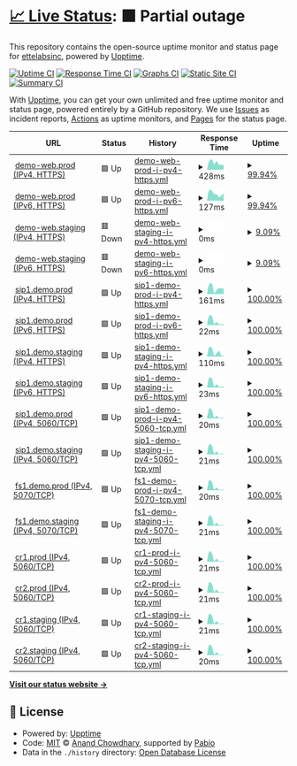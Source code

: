# [📈 Live Status](https://ettelabsinc.github.io/ette-uptimejs): <!--live status--> **🟧 Partial outage**

This repository contains the open-source uptime monitor and status page for [ettelabsinc](https://ettelabsinc.github.io/ette-uptimejs), powered by [Upptime](https://github.com/upptime/upptime).

[![Uptime CI](https://github.com/ettelabsinc/ette-uptimejs/workflows/Uptime%20CI/badge.svg)](https://github.com/ettelabsinc/ette-uptimejs/actions?query=workflow%3A%22Uptime+CI%22)
[![Response Time CI](https://github.com/ettelabsinc/ette-uptimejs/workflows/Response%20Time%20CI/badge.svg)](https://github.com/ettelabsinc/ette-uptimejs/actions?query=workflow%3A%22Response+Time+CI%22)
[![Graphs CI](https://github.com/ettelabsinc/ette-uptimejs/workflows/Graphs%20CI/badge.svg)](https://github.com/ettelabsinc/ette-uptimejs/actions?query=workflow%3A%22Graphs+CI%22)
[![Static Site CI](https://github.com/ettelabsinc/ette-uptimejs/workflows/Static%20Site%20CI/badge.svg)](https://github.com/ettelabsinc/ette-uptimejs/actions?query=workflow%3A%22Static+Site+CI%22)
[![Summary CI](https://github.com/ettelabsinc/ette-uptimejs/workflows/Summary%20CI/badge.svg)](https://github.com/ettelabsinc/ette-uptimejs/actions?query=workflow%3A%22Summary+CI%22)

With [Upptime](https://upptime.js.org), you can get your own unlimited and free uptime monitor and status page, powered entirely by a GitHub repository. We use [Issues](https://github.com/ettelabsinc/ette-uptimejs/issues) as incident reports, [Actions](https://github.com/ettelabsinc/ette-uptimejs/actions) as uptime monitors, and [Pages](https://ettelabsinc.github.io/ette-uptimejs) for the status page.

<!--start: status pages-->
<!-- This summary is generated by Upptime (https://github.com/upptime/upptime) -->
<!-- Do not edit this manually, your changes will be overwritten -->
<!-- prettier-ignore -->
| URL | Status | History | Response Time | Uptime |
| --- | ------ | ------- | ------------- | ------ |
| <img alt="" src="https://icons.duckduckgo.com/ip3/demo-web.prod.dashphone.app.ico" height="13"> [demo-web.prod (IPv4, HTTPS)](https://demo-web.prod.dashphone.app) | 🟩 Up | [demo-web-prod-i-pv4-https.yml](https://github.com/ettelabsinc/ette-uptimejs/commits/HEAD/history/demo-web-prod-i-pv4-https.yml) | <details><summary><img alt="Response time graph" src="./graphs/demo-web-prod-i-pv4-https/response-time-week.png" height="20"> 428ms</summary><br><a href="https://ettelabsinc.github.io/ette-uptimejs/history/demo-web-prod-i-pv4-https"><img alt="Response time 474" src="https://img.shields.io/endpoint?url=https%3A%2F%2Fraw.githubusercontent.com%2Fettelabsinc%2Fette-uptimejs%2FHEAD%2Fapi%2Fdemo-web-prod-i-pv4-https%2Fresponse-time.json"></a><br><a href="https://ettelabsinc.github.io/ette-uptimejs/history/demo-web-prod-i-pv4-https"><img alt="24-hour response time 397" src="https://img.shields.io/endpoint?url=https%3A%2F%2Fraw.githubusercontent.com%2Fettelabsinc%2Fette-uptimejs%2FHEAD%2Fapi%2Fdemo-web-prod-i-pv4-https%2Fresponse-time-day.json"></a><br><a href="https://ettelabsinc.github.io/ette-uptimejs/history/demo-web-prod-i-pv4-https"><img alt="7-day response time 428" src="https://img.shields.io/endpoint?url=https%3A%2F%2Fraw.githubusercontent.com%2Fettelabsinc%2Fette-uptimejs%2FHEAD%2Fapi%2Fdemo-web-prod-i-pv4-https%2Fresponse-time-week.json"></a><br><a href="https://ettelabsinc.github.io/ette-uptimejs/history/demo-web-prod-i-pv4-https"><img alt="30-day response time 469" src="https://img.shields.io/endpoint?url=https%3A%2F%2Fraw.githubusercontent.com%2Fettelabsinc%2Fette-uptimejs%2FHEAD%2Fapi%2Fdemo-web-prod-i-pv4-https%2Fresponse-time-month.json"></a><br><a href="https://ettelabsinc.github.io/ette-uptimejs/history/demo-web-prod-i-pv4-https"><img alt="1-year response time 474" src="https://img.shields.io/endpoint?url=https%3A%2F%2Fraw.githubusercontent.com%2Fettelabsinc%2Fette-uptimejs%2FHEAD%2Fapi%2Fdemo-web-prod-i-pv4-https%2Fresponse-time-year.json"></a></details> | <details><summary><a href="https://ettelabsinc.github.io/ette-uptimejs/history/demo-web-prod-i-pv4-https">99.94%</a></summary><a href="https://ettelabsinc.github.io/ette-uptimejs/history/demo-web-prod-i-pv4-https"><img alt="All-time uptime 99.95%" src="https://img.shields.io/endpoint?url=https%3A%2F%2Fraw.githubusercontent.com%2Fettelabsinc%2Fette-uptimejs%2FHEAD%2Fapi%2Fdemo-web-prod-i-pv4-https%2Fuptime.json"></a><br><a href="https://ettelabsinc.github.io/ette-uptimejs/history/demo-web-prod-i-pv4-https"><img alt="24-hour uptime 99.56%" src="https://img.shields.io/endpoint?url=https%3A%2F%2Fraw.githubusercontent.com%2Fettelabsinc%2Fette-uptimejs%2FHEAD%2Fapi%2Fdemo-web-prod-i-pv4-https%2Fuptime-day.json"></a><br><a href="https://ettelabsinc.github.io/ette-uptimejs/history/demo-web-prod-i-pv4-https"><img alt="7-day uptime 99.94%" src="https://img.shields.io/endpoint?url=https%3A%2F%2Fraw.githubusercontent.com%2Fettelabsinc%2Fette-uptimejs%2FHEAD%2Fapi%2Fdemo-web-prod-i-pv4-https%2Fuptime-week.json"></a><br><a href="https://ettelabsinc.github.io/ette-uptimejs/history/demo-web-prod-i-pv4-https"><img alt="30-day uptime 99.95%" src="https://img.shields.io/endpoint?url=https%3A%2F%2Fraw.githubusercontent.com%2Fettelabsinc%2Fette-uptimejs%2FHEAD%2Fapi%2Fdemo-web-prod-i-pv4-https%2Fuptime-month.json"></a><br><a href="https://ettelabsinc.github.io/ette-uptimejs/history/demo-web-prod-i-pv4-https"><img alt="1-year uptime 99.95%" src="https://img.shields.io/endpoint?url=https%3A%2F%2Fraw.githubusercontent.com%2Fettelabsinc%2Fette-uptimejs%2FHEAD%2Fapi%2Fdemo-web-prod-i-pv4-https%2Fuptime-year.json"></a></details>
| <img alt="" src="https://icons.duckduckgo.com/ip3/demo-web.prod.dashphone.app.ico" height="13"> [demo-web.prod (IPv6, HTTPS)](https://demo-web.prod.dashphone.app) | 🟩 Up | [demo-web-prod-i-pv6-https.yml](https://github.com/ettelabsinc/ette-uptimejs/commits/HEAD/history/demo-web-prod-i-pv6-https.yml) | <details><summary><img alt="Response time graph" src="./graphs/demo-web-prod-i-pv6-https/response-time-week.png" height="20"> 127ms</summary><br><a href="https://ettelabsinc.github.io/ette-uptimejs/history/demo-web-prod-i-pv6-https"><img alt="Response time 158" src="https://img.shields.io/endpoint?url=https%3A%2F%2Fraw.githubusercontent.com%2Fettelabsinc%2Fette-uptimejs%2FHEAD%2Fapi%2Fdemo-web-prod-i-pv6-https%2Fresponse-time.json"></a><br><a href="https://ettelabsinc.github.io/ette-uptimejs/history/demo-web-prod-i-pv6-https"><img alt="24-hour response time 130" src="https://img.shields.io/endpoint?url=https%3A%2F%2Fraw.githubusercontent.com%2Fettelabsinc%2Fette-uptimejs%2FHEAD%2Fapi%2Fdemo-web-prod-i-pv6-https%2Fresponse-time-day.json"></a><br><a href="https://ettelabsinc.github.io/ette-uptimejs/history/demo-web-prod-i-pv6-https"><img alt="7-day response time 127" src="https://img.shields.io/endpoint?url=https%3A%2F%2Fraw.githubusercontent.com%2Fettelabsinc%2Fette-uptimejs%2FHEAD%2Fapi%2Fdemo-web-prod-i-pv6-https%2Fresponse-time-week.json"></a><br><a href="https://ettelabsinc.github.io/ette-uptimejs/history/demo-web-prod-i-pv6-https"><img alt="30-day response time 159" src="https://img.shields.io/endpoint?url=https%3A%2F%2Fraw.githubusercontent.com%2Fettelabsinc%2Fette-uptimejs%2FHEAD%2Fapi%2Fdemo-web-prod-i-pv6-https%2Fresponse-time-month.json"></a><br><a href="https://ettelabsinc.github.io/ette-uptimejs/history/demo-web-prod-i-pv6-https"><img alt="1-year response time 158" src="https://img.shields.io/endpoint?url=https%3A%2F%2Fraw.githubusercontent.com%2Fettelabsinc%2Fette-uptimejs%2FHEAD%2Fapi%2Fdemo-web-prod-i-pv6-https%2Fresponse-time-year.json"></a></details> | <details><summary><a href="https://ettelabsinc.github.io/ette-uptimejs/history/demo-web-prod-i-pv6-https">99.94%</a></summary><a href="https://ettelabsinc.github.io/ette-uptimejs/history/demo-web-prod-i-pv6-https"><img alt="All-time uptime 99.95%" src="https://img.shields.io/endpoint?url=https%3A%2F%2Fraw.githubusercontent.com%2Fettelabsinc%2Fette-uptimejs%2FHEAD%2Fapi%2Fdemo-web-prod-i-pv6-https%2Fuptime.json"></a><br><a href="https://ettelabsinc.github.io/ette-uptimejs/history/demo-web-prod-i-pv6-https"><img alt="24-hour uptime 99.56%" src="https://img.shields.io/endpoint?url=https%3A%2F%2Fraw.githubusercontent.com%2Fettelabsinc%2Fette-uptimejs%2FHEAD%2Fapi%2Fdemo-web-prod-i-pv6-https%2Fuptime-day.json"></a><br><a href="https://ettelabsinc.github.io/ette-uptimejs/history/demo-web-prod-i-pv6-https"><img alt="7-day uptime 99.94%" src="https://img.shields.io/endpoint?url=https%3A%2F%2Fraw.githubusercontent.com%2Fettelabsinc%2Fette-uptimejs%2FHEAD%2Fapi%2Fdemo-web-prod-i-pv6-https%2Fuptime-week.json"></a><br><a href="https://ettelabsinc.github.io/ette-uptimejs/history/demo-web-prod-i-pv6-https"><img alt="30-day uptime 99.95%" src="https://img.shields.io/endpoint?url=https%3A%2F%2Fraw.githubusercontent.com%2Fettelabsinc%2Fette-uptimejs%2FHEAD%2Fapi%2Fdemo-web-prod-i-pv6-https%2Fuptime-month.json"></a><br><a href="https://ettelabsinc.github.io/ette-uptimejs/history/demo-web-prod-i-pv6-https"><img alt="1-year uptime 99.95%" src="https://img.shields.io/endpoint?url=https%3A%2F%2Fraw.githubusercontent.com%2Fettelabsinc%2Fette-uptimejs%2FHEAD%2Fapi%2Fdemo-web-prod-i-pv6-https%2Fuptime-year.json"></a></details>
| <img alt="" src="https://icons.duckduckgo.com/ip3/demo-web.staging.dashphone.app.ico" height="13"> [demo-web.staging (IPv4, HTTPS)](https://demo-web.staging.dashphone.app) | 🟥 Down | [demo-web-staging-i-pv4-https.yml](https://github.com/ettelabsinc/ette-uptimejs/commits/HEAD/history/demo-web-staging-i-pv4-https.yml) | <details><summary><img alt="Response time graph" src="./graphs/demo-web-staging-i-pv4-https/response-time-week.png" height="20"> 0ms</summary><br><a href="https://ettelabsinc.github.io/ette-uptimejs/history/demo-web-staging-i-pv4-https"><img alt="Response time 580" src="https://img.shields.io/endpoint?url=https%3A%2F%2Fraw.githubusercontent.com%2Fettelabsinc%2Fette-uptimejs%2FHEAD%2Fapi%2Fdemo-web-staging-i-pv4-https%2Fresponse-time.json"></a><br><a href="https://ettelabsinc.github.io/ette-uptimejs/history/demo-web-staging-i-pv4-https"><img alt="24-hour response time 0" src="https://img.shields.io/endpoint?url=https%3A%2F%2Fraw.githubusercontent.com%2Fettelabsinc%2Fette-uptimejs%2FHEAD%2Fapi%2Fdemo-web-staging-i-pv4-https%2Fresponse-time-day.json"></a><br><a href="https://ettelabsinc.github.io/ette-uptimejs/history/demo-web-staging-i-pv4-https"><img alt="7-day response time 0" src="https://img.shields.io/endpoint?url=https%3A%2F%2Fraw.githubusercontent.com%2Fettelabsinc%2Fette-uptimejs%2FHEAD%2Fapi%2Fdemo-web-staging-i-pv4-https%2Fresponse-time-week.json"></a><br><a href="https://ettelabsinc.github.io/ette-uptimejs/history/demo-web-staging-i-pv4-https"><img alt="30-day response time 598" src="https://img.shields.io/endpoint?url=https%3A%2F%2Fraw.githubusercontent.com%2Fettelabsinc%2Fette-uptimejs%2FHEAD%2Fapi%2Fdemo-web-staging-i-pv4-https%2Fresponse-time-month.json"></a><br><a href="https://ettelabsinc.github.io/ette-uptimejs/history/demo-web-staging-i-pv4-https"><img alt="1-year response time 580" src="https://img.shields.io/endpoint?url=https%3A%2F%2Fraw.githubusercontent.com%2Fettelabsinc%2Fette-uptimejs%2FHEAD%2Fapi%2Fdemo-web-staging-i-pv4-https%2Fresponse-time-year.json"></a></details> | <details><summary><a href="https://ettelabsinc.github.io/ette-uptimejs/history/demo-web-staging-i-pv4-https">9.09%</a></summary><a href="https://ettelabsinc.github.io/ette-uptimejs/history/demo-web-staging-i-pv4-https"><img alt="All-time uptime 83.07%" src="https://img.shields.io/endpoint?url=https%3A%2F%2Fraw.githubusercontent.com%2Fettelabsinc%2Fette-uptimejs%2FHEAD%2Fapi%2Fdemo-web-staging-i-pv4-https%2Fuptime.json"></a><br><a href="https://ettelabsinc.github.io/ette-uptimejs/history/demo-web-staging-i-pv4-https"><img alt="24-hour uptime 0.00%" src="https://img.shields.io/endpoint?url=https%3A%2F%2Fraw.githubusercontent.com%2Fettelabsinc%2Fette-uptimejs%2FHEAD%2Fapi%2Fdemo-web-staging-i-pv4-https%2Fuptime-day.json"></a><br><a href="https://ettelabsinc.github.io/ette-uptimejs/history/demo-web-staging-i-pv4-https"><img alt="7-day uptime 9.09%" src="https://img.shields.io/endpoint?url=https%3A%2F%2Fraw.githubusercontent.com%2Fettelabsinc%2Fette-uptimejs%2FHEAD%2Fapi%2Fdemo-web-staging-i-pv4-https%2Fuptime-week.json"></a><br><a href="https://ettelabsinc.github.io/ette-uptimejs/history/demo-web-staging-i-pv4-https"><img alt="30-day uptime 78.72%" src="https://img.shields.io/endpoint?url=https%3A%2F%2Fraw.githubusercontent.com%2Fettelabsinc%2Fette-uptimejs%2FHEAD%2Fapi%2Fdemo-web-staging-i-pv4-https%2Fuptime-month.json"></a><br><a href="https://ettelabsinc.github.io/ette-uptimejs/history/demo-web-staging-i-pv4-https"><img alt="1-year uptime 83.07%" src="https://img.shields.io/endpoint?url=https%3A%2F%2Fraw.githubusercontent.com%2Fettelabsinc%2Fette-uptimejs%2FHEAD%2Fapi%2Fdemo-web-staging-i-pv4-https%2Fuptime-year.json"></a></details>
| <img alt="" src="https://icons.duckduckgo.com/ip3/demo-web.staging.dashphone.app.ico" height="13"> [demo-web.staging (IPv6, HTTPS)](https://demo-web.staging.dashphone.app) | 🟥 Down | [demo-web-staging-i-pv6-https.yml](https://github.com/ettelabsinc/ette-uptimejs/commits/HEAD/history/demo-web-staging-i-pv6-https.yml) | <details><summary><img alt="Response time graph" src="./graphs/demo-web-staging-i-pv6-https/response-time-week.png" height="20"> 0ms</summary><br><a href="https://ettelabsinc.github.io/ette-uptimejs/history/demo-web-staging-i-pv6-https"><img alt="Response time 162" src="https://img.shields.io/endpoint?url=https%3A%2F%2Fraw.githubusercontent.com%2Fettelabsinc%2Fette-uptimejs%2FHEAD%2Fapi%2Fdemo-web-staging-i-pv6-https%2Fresponse-time.json"></a><br><a href="https://ettelabsinc.github.io/ette-uptimejs/history/demo-web-staging-i-pv6-https"><img alt="24-hour response time 0" src="https://img.shields.io/endpoint?url=https%3A%2F%2Fraw.githubusercontent.com%2Fettelabsinc%2Fette-uptimejs%2FHEAD%2Fapi%2Fdemo-web-staging-i-pv6-https%2Fresponse-time-day.json"></a><br><a href="https://ettelabsinc.github.io/ette-uptimejs/history/demo-web-staging-i-pv6-https"><img alt="7-day response time 0" src="https://img.shields.io/endpoint?url=https%3A%2F%2Fraw.githubusercontent.com%2Fettelabsinc%2Fette-uptimejs%2FHEAD%2Fapi%2Fdemo-web-staging-i-pv6-https%2Fresponse-time-week.json"></a><br><a href="https://ettelabsinc.github.io/ette-uptimejs/history/demo-web-staging-i-pv6-https"><img alt="30-day response time 164" src="https://img.shields.io/endpoint?url=https%3A%2F%2Fraw.githubusercontent.com%2Fettelabsinc%2Fette-uptimejs%2FHEAD%2Fapi%2Fdemo-web-staging-i-pv6-https%2Fresponse-time-month.json"></a><br><a href="https://ettelabsinc.github.io/ette-uptimejs/history/demo-web-staging-i-pv6-https"><img alt="1-year response time 162" src="https://img.shields.io/endpoint?url=https%3A%2F%2Fraw.githubusercontent.com%2Fettelabsinc%2Fette-uptimejs%2FHEAD%2Fapi%2Fdemo-web-staging-i-pv6-https%2Fresponse-time-year.json"></a></details> | <details><summary><a href="https://ettelabsinc.github.io/ette-uptimejs/history/demo-web-staging-i-pv6-https">9.09%</a></summary><a href="https://ettelabsinc.github.io/ette-uptimejs/history/demo-web-staging-i-pv6-https"><img alt="All-time uptime 83.07%" src="https://img.shields.io/endpoint?url=https%3A%2F%2Fraw.githubusercontent.com%2Fettelabsinc%2Fette-uptimejs%2FHEAD%2Fapi%2Fdemo-web-staging-i-pv6-https%2Fuptime.json"></a><br><a href="https://ettelabsinc.github.io/ette-uptimejs/history/demo-web-staging-i-pv6-https"><img alt="24-hour uptime 0.00%" src="https://img.shields.io/endpoint?url=https%3A%2F%2Fraw.githubusercontent.com%2Fettelabsinc%2Fette-uptimejs%2FHEAD%2Fapi%2Fdemo-web-staging-i-pv6-https%2Fuptime-day.json"></a><br><a href="https://ettelabsinc.github.io/ette-uptimejs/history/demo-web-staging-i-pv6-https"><img alt="7-day uptime 9.09%" src="https://img.shields.io/endpoint?url=https%3A%2F%2Fraw.githubusercontent.com%2Fettelabsinc%2Fette-uptimejs%2FHEAD%2Fapi%2Fdemo-web-staging-i-pv6-https%2Fuptime-week.json"></a><br><a href="https://ettelabsinc.github.io/ette-uptimejs/history/demo-web-staging-i-pv6-https"><img alt="30-day uptime 78.72%" src="https://img.shields.io/endpoint?url=https%3A%2F%2Fraw.githubusercontent.com%2Fettelabsinc%2Fette-uptimejs%2FHEAD%2Fapi%2Fdemo-web-staging-i-pv6-https%2Fuptime-month.json"></a><br><a href="https://ettelabsinc.github.io/ette-uptimejs/history/demo-web-staging-i-pv6-https"><img alt="1-year uptime 83.07%" src="https://img.shields.io/endpoint?url=https%3A%2F%2Fraw.githubusercontent.com%2Fettelabsinc%2Fette-uptimejs%2FHEAD%2Fapi%2Fdemo-web-staging-i-pv6-https%2Fuptime-year.json"></a></details>
| <img alt="" src="https://icons.duckduckgo.com/ip3/sip1.demo.prod.dashphone.app.ico" height="13"> [sip1.demo.prod (IPv4, HTTPS)](https://sip1.demo.prod.dashphone.app/metrics) | 🟩 Up | [sip1-demo-prod-i-pv4-https.yml](https://github.com/ettelabsinc/ette-uptimejs/commits/HEAD/history/sip1-demo-prod-i-pv4-https.yml) | <details><summary><img alt="Response time graph" src="./graphs/sip1-demo-prod-i-pv4-https/response-time-week.png" height="20"> 161ms</summary><br><a href="https://ettelabsinc.github.io/ette-uptimejs/history/sip1-demo-prod-i-pv4-https"><img alt="Response time 372" src="https://img.shields.io/endpoint?url=https%3A%2F%2Fraw.githubusercontent.com%2Fettelabsinc%2Fette-uptimejs%2FHEAD%2Fapi%2Fsip1-demo-prod-i-pv4-https%2Fresponse-time.json"></a><br><a href="https://ettelabsinc.github.io/ette-uptimejs/history/sip1-demo-prod-i-pv4-https"><img alt="24-hour response time 152" src="https://img.shields.io/endpoint?url=https%3A%2F%2Fraw.githubusercontent.com%2Fettelabsinc%2Fette-uptimejs%2FHEAD%2Fapi%2Fsip1-demo-prod-i-pv4-https%2Fresponse-time-day.json"></a><br><a href="https://ettelabsinc.github.io/ette-uptimejs/history/sip1-demo-prod-i-pv4-https"><img alt="7-day response time 161" src="https://img.shields.io/endpoint?url=https%3A%2F%2Fraw.githubusercontent.com%2Fettelabsinc%2Fette-uptimejs%2FHEAD%2Fapi%2Fsip1-demo-prod-i-pv4-https%2Fresponse-time-week.json"></a><br><a href="https://ettelabsinc.github.io/ette-uptimejs/history/sip1-demo-prod-i-pv4-https"><img alt="30-day response time 252" src="https://img.shields.io/endpoint?url=https%3A%2F%2Fraw.githubusercontent.com%2Fettelabsinc%2Fette-uptimejs%2FHEAD%2Fapi%2Fsip1-demo-prod-i-pv4-https%2Fresponse-time-month.json"></a><br><a href="https://ettelabsinc.github.io/ette-uptimejs/history/sip1-demo-prod-i-pv4-https"><img alt="1-year response time 372" src="https://img.shields.io/endpoint?url=https%3A%2F%2Fraw.githubusercontent.com%2Fettelabsinc%2Fette-uptimejs%2FHEAD%2Fapi%2Fsip1-demo-prod-i-pv4-https%2Fresponse-time-year.json"></a></details> | <details><summary><a href="https://ettelabsinc.github.io/ette-uptimejs/history/sip1-demo-prod-i-pv4-https">100.00%</a></summary><a href="https://ettelabsinc.github.io/ette-uptimejs/history/sip1-demo-prod-i-pv4-https"><img alt="All-time uptime 97.00%" src="https://img.shields.io/endpoint?url=https%3A%2F%2Fraw.githubusercontent.com%2Fettelabsinc%2Fette-uptimejs%2FHEAD%2Fapi%2Fsip1-demo-prod-i-pv4-https%2Fuptime.json"></a><br><a href="https://ettelabsinc.github.io/ette-uptimejs/history/sip1-demo-prod-i-pv4-https"><img alt="24-hour uptime 100.00%" src="https://img.shields.io/endpoint?url=https%3A%2F%2Fraw.githubusercontent.com%2Fettelabsinc%2Fette-uptimejs%2FHEAD%2Fapi%2Fsip1-demo-prod-i-pv4-https%2Fuptime-day.json"></a><br><a href="https://ettelabsinc.github.io/ette-uptimejs/history/sip1-demo-prod-i-pv4-https"><img alt="7-day uptime 100.00%" src="https://img.shields.io/endpoint?url=https%3A%2F%2Fraw.githubusercontent.com%2Fettelabsinc%2Fette-uptimejs%2FHEAD%2Fapi%2Fsip1-demo-prod-i-pv4-https%2Fuptime-week.json"></a><br><a href="https://ettelabsinc.github.io/ette-uptimejs/history/sip1-demo-prod-i-pv4-https"><img alt="30-day uptime 99.95%" src="https://img.shields.io/endpoint?url=https%3A%2F%2Fraw.githubusercontent.com%2Fettelabsinc%2Fette-uptimejs%2FHEAD%2Fapi%2Fsip1-demo-prod-i-pv4-https%2Fuptime-month.json"></a><br><a href="https://ettelabsinc.github.io/ette-uptimejs/history/sip1-demo-prod-i-pv4-https"><img alt="1-year uptime 97.00%" src="https://img.shields.io/endpoint?url=https%3A%2F%2Fraw.githubusercontent.com%2Fettelabsinc%2Fette-uptimejs%2FHEAD%2Fapi%2Fsip1-demo-prod-i-pv4-https%2Fuptime-year.json"></a></details>
| <img alt="" src="https://icons.duckduckgo.com/ip3/sip1.demo.prod.dashphone.app.ico" height="13"> [sip1.demo.prod (IPv6, HTTPS)](https://sip1.demo.prod.dashphone.app/metrics) | 🟩 Up | [sip1-demo-prod-i-pv6-https.yml](https://github.com/ettelabsinc/ette-uptimejs/commits/HEAD/history/sip1-demo-prod-i-pv6-https.yml) | <details><summary><img alt="Response time graph" src="./graphs/sip1-demo-prod-i-pv6-https/response-time-week.png" height="20"> 22ms</summary><br><a href="https://ettelabsinc.github.io/ette-uptimejs/history/sip1-demo-prod-i-pv6-https"><img alt="Response time 109" src="https://img.shields.io/endpoint?url=https%3A%2F%2Fraw.githubusercontent.com%2Fettelabsinc%2Fette-uptimejs%2FHEAD%2Fapi%2Fsip1-demo-prod-i-pv6-https%2Fresponse-time.json"></a><br><a href="https://ettelabsinc.github.io/ette-uptimejs/history/sip1-demo-prod-i-pv6-https"><img alt="24-hour response time 5" src="https://img.shields.io/endpoint?url=https%3A%2F%2Fraw.githubusercontent.com%2Fettelabsinc%2Fette-uptimejs%2FHEAD%2Fapi%2Fsip1-demo-prod-i-pv6-https%2Fresponse-time-day.json"></a><br><a href="https://ettelabsinc.github.io/ette-uptimejs/history/sip1-demo-prod-i-pv6-https"><img alt="7-day response time 22" src="https://img.shields.io/endpoint?url=https%3A%2F%2Fraw.githubusercontent.com%2Fettelabsinc%2Fette-uptimejs%2FHEAD%2Fapi%2Fsip1-demo-prod-i-pv6-https%2Fresponse-time-week.json"></a><br><a href="https://ettelabsinc.github.io/ette-uptimejs/history/sip1-demo-prod-i-pv6-https"><img alt="30-day response time 41" src="https://img.shields.io/endpoint?url=https%3A%2F%2Fraw.githubusercontent.com%2Fettelabsinc%2Fette-uptimejs%2FHEAD%2Fapi%2Fsip1-demo-prod-i-pv6-https%2Fresponse-time-month.json"></a><br><a href="https://ettelabsinc.github.io/ette-uptimejs/history/sip1-demo-prod-i-pv6-https"><img alt="1-year response time 109" src="https://img.shields.io/endpoint?url=https%3A%2F%2Fraw.githubusercontent.com%2Fettelabsinc%2Fette-uptimejs%2FHEAD%2Fapi%2Fsip1-demo-prod-i-pv6-https%2Fresponse-time-year.json"></a></details> | <details><summary><a href="https://ettelabsinc.github.io/ette-uptimejs/history/sip1-demo-prod-i-pv6-https">100.00%</a></summary><a href="https://ettelabsinc.github.io/ette-uptimejs/history/sip1-demo-prod-i-pv6-https"><img alt="All-time uptime 97.00%" src="https://img.shields.io/endpoint?url=https%3A%2F%2Fraw.githubusercontent.com%2Fettelabsinc%2Fette-uptimejs%2FHEAD%2Fapi%2Fsip1-demo-prod-i-pv6-https%2Fuptime.json"></a><br><a href="https://ettelabsinc.github.io/ette-uptimejs/history/sip1-demo-prod-i-pv6-https"><img alt="24-hour uptime 100.00%" src="https://img.shields.io/endpoint?url=https%3A%2F%2Fraw.githubusercontent.com%2Fettelabsinc%2Fette-uptimejs%2FHEAD%2Fapi%2Fsip1-demo-prod-i-pv6-https%2Fuptime-day.json"></a><br><a href="https://ettelabsinc.github.io/ette-uptimejs/history/sip1-demo-prod-i-pv6-https"><img alt="7-day uptime 100.00%" src="https://img.shields.io/endpoint?url=https%3A%2F%2Fraw.githubusercontent.com%2Fettelabsinc%2Fette-uptimejs%2FHEAD%2Fapi%2Fsip1-demo-prod-i-pv6-https%2Fuptime-week.json"></a><br><a href="https://ettelabsinc.github.io/ette-uptimejs/history/sip1-demo-prod-i-pv6-https"><img alt="30-day uptime 99.95%" src="https://img.shields.io/endpoint?url=https%3A%2F%2Fraw.githubusercontent.com%2Fettelabsinc%2Fette-uptimejs%2FHEAD%2Fapi%2Fsip1-demo-prod-i-pv6-https%2Fuptime-month.json"></a><br><a href="https://ettelabsinc.github.io/ette-uptimejs/history/sip1-demo-prod-i-pv6-https"><img alt="1-year uptime 97.00%" src="https://img.shields.io/endpoint?url=https%3A%2F%2Fraw.githubusercontent.com%2Fettelabsinc%2Fette-uptimejs%2FHEAD%2Fapi%2Fsip1-demo-prod-i-pv6-https%2Fuptime-year.json"></a></details>
| <img alt="" src="https://icons.duckduckgo.com/ip3/sip1.demo.staging.dashphone.app.ico" height="13"> [sip1.demo.staging (IPv4, HTTPS)](https://sip1.demo.staging.dashphone.app/metrics) | 🟩 Up | [sip1-demo-staging-i-pv4-https.yml](https://github.com/ettelabsinc/ette-uptimejs/commits/HEAD/history/sip1-demo-staging-i-pv4-https.yml) | <details><summary><img alt="Response time graph" src="./graphs/sip1-demo-staging-i-pv4-https/response-time-week.png" height="20"> 110ms</summary><br><a href="https://ettelabsinc.github.io/ette-uptimejs/history/sip1-demo-staging-i-pv4-https"><img alt="Response time 247" src="https://img.shields.io/endpoint?url=https%3A%2F%2Fraw.githubusercontent.com%2Fettelabsinc%2Fette-uptimejs%2FHEAD%2Fapi%2Fsip1-demo-staging-i-pv4-https%2Fresponse-time.json"></a><br><a href="https://ettelabsinc.github.io/ette-uptimejs/history/sip1-demo-staging-i-pv4-https"><img alt="24-hour response time 21" src="https://img.shields.io/endpoint?url=https%3A%2F%2Fraw.githubusercontent.com%2Fettelabsinc%2Fette-uptimejs%2FHEAD%2Fapi%2Fsip1-demo-staging-i-pv4-https%2Fresponse-time-day.json"></a><br><a href="https://ettelabsinc.github.io/ette-uptimejs/history/sip1-demo-staging-i-pv4-https"><img alt="7-day response time 110" src="https://img.shields.io/endpoint?url=https%3A%2F%2Fraw.githubusercontent.com%2Fettelabsinc%2Fette-uptimejs%2FHEAD%2Fapi%2Fsip1-demo-staging-i-pv4-https%2Fresponse-time-week.json"></a><br><a href="https://ettelabsinc.github.io/ette-uptimejs/history/sip1-demo-staging-i-pv4-https"><img alt="30-day response time 229" src="https://img.shields.io/endpoint?url=https%3A%2F%2Fraw.githubusercontent.com%2Fettelabsinc%2Fette-uptimejs%2FHEAD%2Fapi%2Fsip1-demo-staging-i-pv4-https%2Fresponse-time-month.json"></a><br><a href="https://ettelabsinc.github.io/ette-uptimejs/history/sip1-demo-staging-i-pv4-https"><img alt="1-year response time 247" src="https://img.shields.io/endpoint?url=https%3A%2F%2Fraw.githubusercontent.com%2Fettelabsinc%2Fette-uptimejs%2FHEAD%2Fapi%2Fsip1-demo-staging-i-pv4-https%2Fresponse-time-year.json"></a></details> | <details><summary><a href="https://ettelabsinc.github.io/ette-uptimejs/history/sip1-demo-staging-i-pv4-https">100.00%</a></summary><a href="https://ettelabsinc.github.io/ette-uptimejs/history/sip1-demo-staging-i-pv4-https"><img alt="All-time uptime 98.03%" src="https://img.shields.io/endpoint?url=https%3A%2F%2Fraw.githubusercontent.com%2Fettelabsinc%2Fette-uptimejs%2FHEAD%2Fapi%2Fsip1-demo-staging-i-pv4-https%2Fuptime.json"></a><br><a href="https://ettelabsinc.github.io/ette-uptimejs/history/sip1-demo-staging-i-pv4-https"><img alt="24-hour uptime 100.00%" src="https://img.shields.io/endpoint?url=https%3A%2F%2Fraw.githubusercontent.com%2Fettelabsinc%2Fette-uptimejs%2FHEAD%2Fapi%2Fsip1-demo-staging-i-pv4-https%2Fuptime-day.json"></a><br><a href="https://ettelabsinc.github.io/ette-uptimejs/history/sip1-demo-staging-i-pv4-https"><img alt="7-day uptime 100.00%" src="https://img.shields.io/endpoint?url=https%3A%2F%2Fraw.githubusercontent.com%2Fettelabsinc%2Fette-uptimejs%2FHEAD%2Fapi%2Fsip1-demo-staging-i-pv4-https%2Fuptime-week.json"></a><br><a href="https://ettelabsinc.github.io/ette-uptimejs/history/sip1-demo-staging-i-pv4-https"><img alt="30-day uptime 98.75%" src="https://img.shields.io/endpoint?url=https%3A%2F%2Fraw.githubusercontent.com%2Fettelabsinc%2Fette-uptimejs%2FHEAD%2Fapi%2Fsip1-demo-staging-i-pv4-https%2Fuptime-month.json"></a><br><a href="https://ettelabsinc.github.io/ette-uptimejs/history/sip1-demo-staging-i-pv4-https"><img alt="1-year uptime 98.03%" src="https://img.shields.io/endpoint?url=https%3A%2F%2Fraw.githubusercontent.com%2Fettelabsinc%2Fette-uptimejs%2FHEAD%2Fapi%2Fsip1-demo-staging-i-pv4-https%2Fuptime-year.json"></a></details>
| <img alt="" src="https://icons.duckduckgo.com/ip3/sip1.demo.staging.dashphone.app.ico" height="13"> [sip1.demo.staging (IPv6, HTTPS)](https://sip1.demo.staging.dashphone.app/metrics) | 🟩 Up | [sip1-demo-staging-i-pv6-https.yml](https://github.com/ettelabsinc/ette-uptimejs/commits/HEAD/history/sip1-demo-staging-i-pv6-https.yml) | <details><summary><img alt="Response time graph" src="./graphs/sip1-demo-staging-i-pv6-https/response-time-week.png" height="20"> 23ms</summary><br><a href="https://ettelabsinc.github.io/ette-uptimejs/history/sip1-demo-staging-i-pv6-https"><img alt="Response time 45" src="https://img.shields.io/endpoint?url=https%3A%2F%2Fraw.githubusercontent.com%2Fettelabsinc%2Fette-uptimejs%2FHEAD%2Fapi%2Fsip1-demo-staging-i-pv6-https%2Fresponse-time.json"></a><br><a href="https://ettelabsinc.github.io/ette-uptimejs/history/sip1-demo-staging-i-pv6-https"><img alt="24-hour response time 6" src="https://img.shields.io/endpoint?url=https%3A%2F%2Fraw.githubusercontent.com%2Fettelabsinc%2Fette-uptimejs%2FHEAD%2Fapi%2Fsip1-demo-staging-i-pv6-https%2Fresponse-time-day.json"></a><br><a href="https://ettelabsinc.github.io/ette-uptimejs/history/sip1-demo-staging-i-pv6-https"><img alt="7-day response time 23" src="https://img.shields.io/endpoint?url=https%3A%2F%2Fraw.githubusercontent.com%2Fettelabsinc%2Fette-uptimejs%2FHEAD%2Fapi%2Fsip1-demo-staging-i-pv6-https%2Fresponse-time-week.json"></a><br><a href="https://ettelabsinc.github.io/ette-uptimejs/history/sip1-demo-staging-i-pv6-https"><img alt="30-day response time 42" src="https://img.shields.io/endpoint?url=https%3A%2F%2Fraw.githubusercontent.com%2Fettelabsinc%2Fette-uptimejs%2FHEAD%2Fapi%2Fsip1-demo-staging-i-pv6-https%2Fresponse-time-month.json"></a><br><a href="https://ettelabsinc.github.io/ette-uptimejs/history/sip1-demo-staging-i-pv6-https"><img alt="1-year response time 45" src="https://img.shields.io/endpoint?url=https%3A%2F%2Fraw.githubusercontent.com%2Fettelabsinc%2Fette-uptimejs%2FHEAD%2Fapi%2Fsip1-demo-staging-i-pv6-https%2Fresponse-time-year.json"></a></details> | <details><summary><a href="https://ettelabsinc.github.io/ette-uptimejs/history/sip1-demo-staging-i-pv6-https">100.00%</a></summary><a href="https://ettelabsinc.github.io/ette-uptimejs/history/sip1-demo-staging-i-pv6-https"><img alt="All-time uptime 98.03%" src="https://img.shields.io/endpoint?url=https%3A%2F%2Fraw.githubusercontent.com%2Fettelabsinc%2Fette-uptimejs%2FHEAD%2Fapi%2Fsip1-demo-staging-i-pv6-https%2Fuptime.json"></a><br><a href="https://ettelabsinc.github.io/ette-uptimejs/history/sip1-demo-staging-i-pv6-https"><img alt="24-hour uptime 100.00%" src="https://img.shields.io/endpoint?url=https%3A%2F%2Fraw.githubusercontent.com%2Fettelabsinc%2Fette-uptimejs%2FHEAD%2Fapi%2Fsip1-demo-staging-i-pv6-https%2Fuptime-day.json"></a><br><a href="https://ettelabsinc.github.io/ette-uptimejs/history/sip1-demo-staging-i-pv6-https"><img alt="7-day uptime 100.00%" src="https://img.shields.io/endpoint?url=https%3A%2F%2Fraw.githubusercontent.com%2Fettelabsinc%2Fette-uptimejs%2FHEAD%2Fapi%2Fsip1-demo-staging-i-pv6-https%2Fuptime-week.json"></a><br><a href="https://ettelabsinc.github.io/ette-uptimejs/history/sip1-demo-staging-i-pv6-https"><img alt="30-day uptime 98.75%" src="https://img.shields.io/endpoint?url=https%3A%2F%2Fraw.githubusercontent.com%2Fettelabsinc%2Fette-uptimejs%2FHEAD%2Fapi%2Fsip1-demo-staging-i-pv6-https%2Fuptime-month.json"></a><br><a href="https://ettelabsinc.github.io/ette-uptimejs/history/sip1-demo-staging-i-pv6-https"><img alt="1-year uptime 98.03%" src="https://img.shields.io/endpoint?url=https%3A%2F%2Fraw.githubusercontent.com%2Fettelabsinc%2Fette-uptimejs%2FHEAD%2Fapi%2Fsip1-demo-staging-i-pv6-https%2Fuptime-year.json"></a></details>
| <img alt="" src="https://icons.duckduckgo.com/ip3/null.ico" height="13"> [sip1.demo.prod (IPv4, 5060/TCP)](sip1.demo.prod.dashphone.app) | 🟩 Up | [sip1-demo-prod-i-pv4-5060-tcp.yml](https://github.com/ettelabsinc/ette-uptimejs/commits/HEAD/history/sip1-demo-prod-i-pv4-5060-tcp.yml) | <details><summary><img alt="Response time graph" src="./graphs/sip1-demo-prod-i-pv4-5060-tcp/response-time-week.png" height="20"> 20ms</summary><br><a href="https://ettelabsinc.github.io/ette-uptimejs/history/sip1-demo-prod-i-pv4-5060-tcp"><img alt="Response time 42" src="https://img.shields.io/endpoint?url=https%3A%2F%2Fraw.githubusercontent.com%2Fettelabsinc%2Fette-uptimejs%2FHEAD%2Fapi%2Fsip1-demo-prod-i-pv4-5060-tcp%2Fresponse-time.json"></a><br><a href="https://ettelabsinc.github.io/ette-uptimejs/history/sip1-demo-prod-i-pv4-5060-tcp"><img alt="24-hour response time 3" src="https://img.shields.io/endpoint?url=https%3A%2F%2Fraw.githubusercontent.com%2Fettelabsinc%2Fette-uptimejs%2FHEAD%2Fapi%2Fsip1-demo-prod-i-pv4-5060-tcp%2Fresponse-time-day.json"></a><br><a href="https://ettelabsinc.github.io/ette-uptimejs/history/sip1-demo-prod-i-pv4-5060-tcp"><img alt="7-day response time 20" src="https://img.shields.io/endpoint?url=https%3A%2F%2Fraw.githubusercontent.com%2Fettelabsinc%2Fette-uptimejs%2FHEAD%2Fapi%2Fsip1-demo-prod-i-pv4-5060-tcp%2Fresponse-time-week.json"></a><br><a href="https://ettelabsinc.github.io/ette-uptimejs/history/sip1-demo-prod-i-pv4-5060-tcp"><img alt="30-day response time 38" src="https://img.shields.io/endpoint?url=https%3A%2F%2Fraw.githubusercontent.com%2Fettelabsinc%2Fette-uptimejs%2FHEAD%2Fapi%2Fsip1-demo-prod-i-pv4-5060-tcp%2Fresponse-time-month.json"></a><br><a href="https://ettelabsinc.github.io/ette-uptimejs/history/sip1-demo-prod-i-pv4-5060-tcp"><img alt="1-year response time 42" src="https://img.shields.io/endpoint?url=https%3A%2F%2Fraw.githubusercontent.com%2Fettelabsinc%2Fette-uptimejs%2FHEAD%2Fapi%2Fsip1-demo-prod-i-pv4-5060-tcp%2Fresponse-time-year.json"></a></details> | <details><summary><a href="https://ettelabsinc.github.io/ette-uptimejs/history/sip1-demo-prod-i-pv4-5060-tcp">100.00%</a></summary><a href="https://ettelabsinc.github.io/ette-uptimejs/history/sip1-demo-prod-i-pv4-5060-tcp"><img alt="All-time uptime 98.17%" src="https://img.shields.io/endpoint?url=https%3A%2F%2Fraw.githubusercontent.com%2Fettelabsinc%2Fette-uptimejs%2FHEAD%2Fapi%2Fsip1-demo-prod-i-pv4-5060-tcp%2Fuptime.json"></a><br><a href="https://ettelabsinc.github.io/ette-uptimejs/history/sip1-demo-prod-i-pv4-5060-tcp"><img alt="24-hour uptime 100.00%" src="https://img.shields.io/endpoint?url=https%3A%2F%2Fraw.githubusercontent.com%2Fettelabsinc%2Fette-uptimejs%2FHEAD%2Fapi%2Fsip1-demo-prod-i-pv4-5060-tcp%2Fuptime-day.json"></a><br><a href="https://ettelabsinc.github.io/ette-uptimejs/history/sip1-demo-prod-i-pv4-5060-tcp"><img alt="7-day uptime 100.00%" src="https://img.shields.io/endpoint?url=https%3A%2F%2Fraw.githubusercontent.com%2Fettelabsinc%2Fette-uptimejs%2FHEAD%2Fapi%2Fsip1-demo-prod-i-pv4-5060-tcp%2Fuptime-week.json"></a><br><a href="https://ettelabsinc.github.io/ette-uptimejs/history/sip1-demo-prod-i-pv4-5060-tcp"><img alt="30-day uptime 99.98%" src="https://img.shields.io/endpoint?url=https%3A%2F%2Fraw.githubusercontent.com%2Fettelabsinc%2Fette-uptimejs%2FHEAD%2Fapi%2Fsip1-demo-prod-i-pv4-5060-tcp%2Fuptime-month.json"></a><br><a href="https://ettelabsinc.github.io/ette-uptimejs/history/sip1-demo-prod-i-pv4-5060-tcp"><img alt="1-year uptime 98.17%" src="https://img.shields.io/endpoint?url=https%3A%2F%2Fraw.githubusercontent.com%2Fettelabsinc%2Fette-uptimejs%2FHEAD%2Fapi%2Fsip1-demo-prod-i-pv4-5060-tcp%2Fuptime-year.json"></a></details>
| <img alt="" src="https://icons.duckduckgo.com/ip3/null.ico" height="13"> [sip1.demo.staging (IPv4, 5060/TCP)](sip1.demo.staging.dashphone.app) | 🟩 Up | [sip1-demo-staging-i-pv4-5060-tcp.yml](https://github.com/ettelabsinc/ette-uptimejs/commits/HEAD/history/sip1-demo-staging-i-pv4-5060-tcp.yml) | <details><summary><img alt="Response time graph" src="./graphs/sip1-demo-staging-i-pv4-5060-tcp/response-time-week.png" height="20"> 21ms</summary><br><a href="https://ettelabsinc.github.io/ette-uptimejs/history/sip1-demo-staging-i-pv4-5060-tcp"><img alt="Response time 43" src="https://img.shields.io/endpoint?url=https%3A%2F%2Fraw.githubusercontent.com%2Fettelabsinc%2Fette-uptimejs%2FHEAD%2Fapi%2Fsip1-demo-staging-i-pv4-5060-tcp%2Fresponse-time.json"></a><br><a href="https://ettelabsinc.github.io/ette-uptimejs/history/sip1-demo-staging-i-pv4-5060-tcp"><img alt="24-hour response time 3" src="https://img.shields.io/endpoint?url=https%3A%2F%2Fraw.githubusercontent.com%2Fettelabsinc%2Fette-uptimejs%2FHEAD%2Fapi%2Fsip1-demo-staging-i-pv4-5060-tcp%2Fresponse-time-day.json"></a><br><a href="https://ettelabsinc.github.io/ette-uptimejs/history/sip1-demo-staging-i-pv4-5060-tcp"><img alt="7-day response time 21" src="https://img.shields.io/endpoint?url=https%3A%2F%2Fraw.githubusercontent.com%2Fettelabsinc%2Fette-uptimejs%2FHEAD%2Fapi%2Fsip1-demo-staging-i-pv4-5060-tcp%2Fresponse-time-week.json"></a><br><a href="https://ettelabsinc.github.io/ette-uptimejs/history/sip1-demo-staging-i-pv4-5060-tcp"><img alt="30-day response time 40" src="https://img.shields.io/endpoint?url=https%3A%2F%2Fraw.githubusercontent.com%2Fettelabsinc%2Fette-uptimejs%2FHEAD%2Fapi%2Fsip1-demo-staging-i-pv4-5060-tcp%2Fresponse-time-month.json"></a><br><a href="https://ettelabsinc.github.io/ette-uptimejs/history/sip1-demo-staging-i-pv4-5060-tcp"><img alt="1-year response time 43" src="https://img.shields.io/endpoint?url=https%3A%2F%2Fraw.githubusercontent.com%2Fettelabsinc%2Fette-uptimejs%2FHEAD%2Fapi%2Fsip1-demo-staging-i-pv4-5060-tcp%2Fresponse-time-year.json"></a></details> | <details><summary><a href="https://ettelabsinc.github.io/ette-uptimejs/history/sip1-demo-staging-i-pv4-5060-tcp">100.00%</a></summary><a href="https://ettelabsinc.github.io/ette-uptimejs/history/sip1-demo-staging-i-pv4-5060-tcp"><img alt="All-time uptime 98.31%" src="https://img.shields.io/endpoint?url=https%3A%2F%2Fraw.githubusercontent.com%2Fettelabsinc%2Fette-uptimejs%2FHEAD%2Fapi%2Fsip1-demo-staging-i-pv4-5060-tcp%2Fuptime.json"></a><br><a href="https://ettelabsinc.github.io/ette-uptimejs/history/sip1-demo-staging-i-pv4-5060-tcp"><img alt="24-hour uptime 100.00%" src="https://img.shields.io/endpoint?url=https%3A%2F%2Fraw.githubusercontent.com%2Fettelabsinc%2Fette-uptimejs%2FHEAD%2Fapi%2Fsip1-demo-staging-i-pv4-5060-tcp%2Fuptime-day.json"></a><br><a href="https://ettelabsinc.github.io/ette-uptimejs/history/sip1-demo-staging-i-pv4-5060-tcp"><img alt="7-day uptime 100.00%" src="https://img.shields.io/endpoint?url=https%3A%2F%2Fraw.githubusercontent.com%2Fettelabsinc%2Fette-uptimejs%2FHEAD%2Fapi%2Fsip1-demo-staging-i-pv4-5060-tcp%2Fuptime-week.json"></a><br><a href="https://ettelabsinc.github.io/ette-uptimejs/history/sip1-demo-staging-i-pv4-5060-tcp"><img alt="30-day uptime 99.09%" src="https://img.shields.io/endpoint?url=https%3A%2F%2Fraw.githubusercontent.com%2Fettelabsinc%2Fette-uptimejs%2FHEAD%2Fapi%2Fsip1-demo-staging-i-pv4-5060-tcp%2Fuptime-month.json"></a><br><a href="https://ettelabsinc.github.io/ette-uptimejs/history/sip1-demo-staging-i-pv4-5060-tcp"><img alt="1-year uptime 98.31%" src="https://img.shields.io/endpoint?url=https%3A%2F%2Fraw.githubusercontent.com%2Fettelabsinc%2Fette-uptimejs%2FHEAD%2Fapi%2Fsip1-demo-staging-i-pv4-5060-tcp%2Fuptime-year.json"></a></details>
| <img alt="" src="https://icons.duckduckgo.com/ip3/null.ico" height="13"> [fs1.demo.prod (IPv4, 5070/TCP)](fs1.demo.prod.dashphone.app) | 🟩 Up | [fs1-demo-prod-i-pv4-5070-tcp.yml](https://github.com/ettelabsinc/ette-uptimejs/commits/HEAD/history/fs1-demo-prod-i-pv4-5070-tcp.yml) | <details><summary><img alt="Response time graph" src="./graphs/fs1-demo-prod-i-pv4-5070-tcp/response-time-week.png" height="20"> 20ms</summary><br><a href="https://ettelabsinc.github.io/ette-uptimejs/history/fs1-demo-prod-i-pv4-5070-tcp"><img alt="Response time 37" src="https://img.shields.io/endpoint?url=https%3A%2F%2Fraw.githubusercontent.com%2Fettelabsinc%2Fette-uptimejs%2FHEAD%2Fapi%2Ffs1-demo-prod-i-pv4-5070-tcp%2Fresponse-time.json"></a><br><a href="https://ettelabsinc.github.io/ette-uptimejs/history/fs1-demo-prod-i-pv4-5070-tcp"><img alt="24-hour response time 3" src="https://img.shields.io/endpoint?url=https%3A%2F%2Fraw.githubusercontent.com%2Fettelabsinc%2Fette-uptimejs%2FHEAD%2Fapi%2Ffs1-demo-prod-i-pv4-5070-tcp%2Fresponse-time-day.json"></a><br><a href="https://ettelabsinc.github.io/ette-uptimejs/history/fs1-demo-prod-i-pv4-5070-tcp"><img alt="7-day response time 20" src="https://img.shields.io/endpoint?url=https%3A%2F%2Fraw.githubusercontent.com%2Fettelabsinc%2Fette-uptimejs%2FHEAD%2Fapi%2Ffs1-demo-prod-i-pv4-5070-tcp%2Fresponse-time-week.json"></a><br><a href="https://ettelabsinc.github.io/ette-uptimejs/history/fs1-demo-prod-i-pv4-5070-tcp"><img alt="30-day response time 37" src="https://img.shields.io/endpoint?url=https%3A%2F%2Fraw.githubusercontent.com%2Fettelabsinc%2Fette-uptimejs%2FHEAD%2Fapi%2Ffs1-demo-prod-i-pv4-5070-tcp%2Fresponse-time-month.json"></a><br><a href="https://ettelabsinc.github.io/ette-uptimejs/history/fs1-demo-prod-i-pv4-5070-tcp"><img alt="1-year response time 37" src="https://img.shields.io/endpoint?url=https%3A%2F%2Fraw.githubusercontent.com%2Fettelabsinc%2Fette-uptimejs%2FHEAD%2Fapi%2Ffs1-demo-prod-i-pv4-5070-tcp%2Fresponse-time-year.json"></a></details> | <details><summary><a href="https://ettelabsinc.github.io/ette-uptimejs/history/fs1-demo-prod-i-pv4-5070-tcp">100.00%</a></summary><a href="https://ettelabsinc.github.io/ette-uptimejs/history/fs1-demo-prod-i-pv4-5070-tcp"><img alt="All-time uptime 99.86%" src="https://img.shields.io/endpoint?url=https%3A%2F%2Fraw.githubusercontent.com%2Fettelabsinc%2Fette-uptimejs%2FHEAD%2Fapi%2Ffs1-demo-prod-i-pv4-5070-tcp%2Fuptime.json"></a><br><a href="https://ettelabsinc.github.io/ette-uptimejs/history/fs1-demo-prod-i-pv4-5070-tcp"><img alt="24-hour uptime 100.00%" src="https://img.shields.io/endpoint?url=https%3A%2F%2Fraw.githubusercontent.com%2Fettelabsinc%2Fette-uptimejs%2FHEAD%2Fapi%2Ffs1-demo-prod-i-pv4-5070-tcp%2Fuptime-day.json"></a><br><a href="https://ettelabsinc.github.io/ette-uptimejs/history/fs1-demo-prod-i-pv4-5070-tcp"><img alt="7-day uptime 100.00%" src="https://img.shields.io/endpoint?url=https%3A%2F%2Fraw.githubusercontent.com%2Fettelabsinc%2Fette-uptimejs%2FHEAD%2Fapi%2Ffs1-demo-prod-i-pv4-5070-tcp%2Fuptime-week.json"></a><br><a href="https://ettelabsinc.github.io/ette-uptimejs/history/fs1-demo-prod-i-pv4-5070-tcp"><img alt="30-day uptime 99.86%" src="https://img.shields.io/endpoint?url=https%3A%2F%2Fraw.githubusercontent.com%2Fettelabsinc%2Fette-uptimejs%2FHEAD%2Fapi%2Ffs1-demo-prod-i-pv4-5070-tcp%2Fuptime-month.json"></a><br><a href="https://ettelabsinc.github.io/ette-uptimejs/history/fs1-demo-prod-i-pv4-5070-tcp"><img alt="1-year uptime 99.86%" src="https://img.shields.io/endpoint?url=https%3A%2F%2Fraw.githubusercontent.com%2Fettelabsinc%2Fette-uptimejs%2FHEAD%2Fapi%2Ffs1-demo-prod-i-pv4-5070-tcp%2Fuptime-year.json"></a></details>
| <img alt="" src="https://icons.duckduckgo.com/ip3/null.ico" height="13"> [fs1.demo.staging (IPv4, 5070/TCP)](fs1.demo.staging.dashphone.app) | 🟩 Up | [fs1-demo-staging-i-pv4-5070-tcp.yml](https://github.com/ettelabsinc/ette-uptimejs/commits/HEAD/history/fs1-demo-staging-i-pv4-5070-tcp.yml) | <details><summary><img alt="Response time graph" src="./graphs/fs1-demo-staging-i-pv4-5070-tcp/response-time-week.png" height="20"> 21ms</summary><br><a href="https://ettelabsinc.github.io/ette-uptimejs/history/fs1-demo-staging-i-pv4-5070-tcp"><img alt="Response time 41" src="https://img.shields.io/endpoint?url=https%3A%2F%2Fraw.githubusercontent.com%2Fettelabsinc%2Fette-uptimejs%2FHEAD%2Fapi%2Ffs1-demo-staging-i-pv4-5070-tcp%2Fresponse-time.json"></a><br><a href="https://ettelabsinc.github.io/ette-uptimejs/history/fs1-demo-staging-i-pv4-5070-tcp"><img alt="24-hour response time 3" src="https://img.shields.io/endpoint?url=https%3A%2F%2Fraw.githubusercontent.com%2Fettelabsinc%2Fette-uptimejs%2FHEAD%2Fapi%2Ffs1-demo-staging-i-pv4-5070-tcp%2Fresponse-time-day.json"></a><br><a href="https://ettelabsinc.github.io/ette-uptimejs/history/fs1-demo-staging-i-pv4-5070-tcp"><img alt="7-day response time 21" src="https://img.shields.io/endpoint?url=https%3A%2F%2Fraw.githubusercontent.com%2Fettelabsinc%2Fette-uptimejs%2FHEAD%2Fapi%2Ffs1-demo-staging-i-pv4-5070-tcp%2Fresponse-time-week.json"></a><br><a href="https://ettelabsinc.github.io/ette-uptimejs/history/fs1-demo-staging-i-pv4-5070-tcp"><img alt="30-day response time 41" src="https://img.shields.io/endpoint?url=https%3A%2F%2Fraw.githubusercontent.com%2Fettelabsinc%2Fette-uptimejs%2FHEAD%2Fapi%2Ffs1-demo-staging-i-pv4-5070-tcp%2Fresponse-time-month.json"></a><br><a href="https://ettelabsinc.github.io/ette-uptimejs/history/fs1-demo-staging-i-pv4-5070-tcp"><img alt="1-year response time 41" src="https://img.shields.io/endpoint?url=https%3A%2F%2Fraw.githubusercontent.com%2Fettelabsinc%2Fette-uptimejs%2FHEAD%2Fapi%2Ffs1-demo-staging-i-pv4-5070-tcp%2Fresponse-time-year.json"></a></details> | <details><summary><a href="https://ettelabsinc.github.io/ette-uptimejs/history/fs1-demo-staging-i-pv4-5070-tcp">100.00%</a></summary><a href="https://ettelabsinc.github.io/ette-uptimejs/history/fs1-demo-staging-i-pv4-5070-tcp"><img alt="All-time uptime 99.88%" src="https://img.shields.io/endpoint?url=https%3A%2F%2Fraw.githubusercontent.com%2Fettelabsinc%2Fette-uptimejs%2FHEAD%2Fapi%2Ffs1-demo-staging-i-pv4-5070-tcp%2Fuptime.json"></a><br><a href="https://ettelabsinc.github.io/ette-uptimejs/history/fs1-demo-staging-i-pv4-5070-tcp"><img alt="24-hour uptime 100.00%" src="https://img.shields.io/endpoint?url=https%3A%2F%2Fraw.githubusercontent.com%2Fettelabsinc%2Fette-uptimejs%2FHEAD%2Fapi%2Ffs1-demo-staging-i-pv4-5070-tcp%2Fuptime-day.json"></a><br><a href="https://ettelabsinc.github.io/ette-uptimejs/history/fs1-demo-staging-i-pv4-5070-tcp"><img alt="7-day uptime 100.00%" src="https://img.shields.io/endpoint?url=https%3A%2F%2Fraw.githubusercontent.com%2Fettelabsinc%2Fette-uptimejs%2FHEAD%2Fapi%2Ffs1-demo-staging-i-pv4-5070-tcp%2Fuptime-week.json"></a><br><a href="https://ettelabsinc.github.io/ette-uptimejs/history/fs1-demo-staging-i-pv4-5070-tcp"><img alt="30-day uptime 99.88%" src="https://img.shields.io/endpoint?url=https%3A%2F%2Fraw.githubusercontent.com%2Fettelabsinc%2Fette-uptimejs%2FHEAD%2Fapi%2Ffs1-demo-staging-i-pv4-5070-tcp%2Fuptime-month.json"></a><br><a href="https://ettelabsinc.github.io/ette-uptimejs/history/fs1-demo-staging-i-pv4-5070-tcp"><img alt="1-year uptime 99.88%" src="https://img.shields.io/endpoint?url=https%3A%2F%2Fraw.githubusercontent.com%2Fettelabsinc%2Fette-uptimejs%2FHEAD%2Fapi%2Ffs1-demo-staging-i-pv4-5070-tcp%2Fuptime-year.json"></a></details>
| <img alt="" src="https://icons.duckduckgo.com/ip3/null.ico" height="13"> [cr1.prod (IPv4, 5060/TCP)](cr1.prod.ettelabs.com) | 🟩 Up | [cr1-prod-i-pv4-5060-tcp.yml](https://github.com/ettelabsinc/ette-uptimejs/commits/HEAD/history/cr1-prod-i-pv4-5060-tcp.yml) | <details><summary><img alt="Response time graph" src="./graphs/cr1-prod-i-pv4-5060-tcp/response-time-week.png" height="20"> 21ms</summary><br><a href="https://ettelabsinc.github.io/ette-uptimejs/history/cr1-prod-i-pv4-5060-tcp"><img alt="Response time 40" src="https://img.shields.io/endpoint?url=https%3A%2F%2Fraw.githubusercontent.com%2Fettelabsinc%2Fette-uptimejs%2FHEAD%2Fapi%2Fcr1-prod-i-pv4-5060-tcp%2Fresponse-time.json"></a><br><a href="https://ettelabsinc.github.io/ette-uptimejs/history/cr1-prod-i-pv4-5060-tcp"><img alt="24-hour response time 3" src="https://img.shields.io/endpoint?url=https%3A%2F%2Fraw.githubusercontent.com%2Fettelabsinc%2Fette-uptimejs%2FHEAD%2Fapi%2Fcr1-prod-i-pv4-5060-tcp%2Fresponse-time-day.json"></a><br><a href="https://ettelabsinc.github.io/ette-uptimejs/history/cr1-prod-i-pv4-5060-tcp"><img alt="7-day response time 21" src="https://img.shields.io/endpoint?url=https%3A%2F%2Fraw.githubusercontent.com%2Fettelabsinc%2Fette-uptimejs%2FHEAD%2Fapi%2Fcr1-prod-i-pv4-5060-tcp%2Fresponse-time-week.json"></a><br><a href="https://ettelabsinc.github.io/ette-uptimejs/history/cr1-prod-i-pv4-5060-tcp"><img alt="30-day response time 38" src="https://img.shields.io/endpoint?url=https%3A%2F%2Fraw.githubusercontent.com%2Fettelabsinc%2Fette-uptimejs%2FHEAD%2Fapi%2Fcr1-prod-i-pv4-5060-tcp%2Fresponse-time-month.json"></a><br><a href="https://ettelabsinc.github.io/ette-uptimejs/history/cr1-prod-i-pv4-5060-tcp"><img alt="1-year response time 40" src="https://img.shields.io/endpoint?url=https%3A%2F%2Fraw.githubusercontent.com%2Fettelabsinc%2Fette-uptimejs%2FHEAD%2Fapi%2Fcr1-prod-i-pv4-5060-tcp%2Fresponse-time-year.json"></a></details> | <details><summary><a href="https://ettelabsinc.github.io/ette-uptimejs/history/cr1-prod-i-pv4-5060-tcp">100.00%</a></summary><a href="https://ettelabsinc.github.io/ette-uptimejs/history/cr1-prod-i-pv4-5060-tcp"><img alt="All-time uptime 99.98%" src="https://img.shields.io/endpoint?url=https%3A%2F%2Fraw.githubusercontent.com%2Fettelabsinc%2Fette-uptimejs%2FHEAD%2Fapi%2Fcr1-prod-i-pv4-5060-tcp%2Fuptime.json"></a><br><a href="https://ettelabsinc.github.io/ette-uptimejs/history/cr1-prod-i-pv4-5060-tcp"><img alt="24-hour uptime 100.00%" src="https://img.shields.io/endpoint?url=https%3A%2F%2Fraw.githubusercontent.com%2Fettelabsinc%2Fette-uptimejs%2FHEAD%2Fapi%2Fcr1-prod-i-pv4-5060-tcp%2Fuptime-day.json"></a><br><a href="https://ettelabsinc.github.io/ette-uptimejs/history/cr1-prod-i-pv4-5060-tcp"><img alt="7-day uptime 100.00%" src="https://img.shields.io/endpoint?url=https%3A%2F%2Fraw.githubusercontent.com%2Fettelabsinc%2Fette-uptimejs%2FHEAD%2Fapi%2Fcr1-prod-i-pv4-5060-tcp%2Fuptime-week.json"></a><br><a href="https://ettelabsinc.github.io/ette-uptimejs/history/cr1-prod-i-pv4-5060-tcp"><img alt="30-day uptime 100.00%" src="https://img.shields.io/endpoint?url=https%3A%2F%2Fraw.githubusercontent.com%2Fettelabsinc%2Fette-uptimejs%2FHEAD%2Fapi%2Fcr1-prod-i-pv4-5060-tcp%2Fuptime-month.json"></a><br><a href="https://ettelabsinc.github.io/ette-uptimejs/history/cr1-prod-i-pv4-5060-tcp"><img alt="1-year uptime 99.98%" src="https://img.shields.io/endpoint?url=https%3A%2F%2Fraw.githubusercontent.com%2Fettelabsinc%2Fette-uptimejs%2FHEAD%2Fapi%2Fcr1-prod-i-pv4-5060-tcp%2Fuptime-year.json"></a></details>
| <img alt="" src="https://icons.duckduckgo.com/ip3/null.ico" height="13"> [cr2.prod (IPv4, 5060/TCP)](cr2.prod.ettelabs.com) | 🟩 Up | [cr2-prod-i-pv4-5060-tcp.yml](https://github.com/ettelabsinc/ette-uptimejs/commits/HEAD/history/cr2-prod-i-pv4-5060-tcp.yml) | <details><summary><img alt="Response time graph" src="./graphs/cr2-prod-i-pv4-5060-tcp/response-time-week.png" height="20"> 21ms</summary><br><a href="https://ettelabsinc.github.io/ette-uptimejs/history/cr2-prod-i-pv4-5060-tcp"><img alt="Response time 40" src="https://img.shields.io/endpoint?url=https%3A%2F%2Fraw.githubusercontent.com%2Fettelabsinc%2Fette-uptimejs%2FHEAD%2Fapi%2Fcr2-prod-i-pv4-5060-tcp%2Fresponse-time.json"></a><br><a href="https://ettelabsinc.github.io/ette-uptimejs/history/cr2-prod-i-pv4-5060-tcp"><img alt="24-hour response time 3" src="https://img.shields.io/endpoint?url=https%3A%2F%2Fraw.githubusercontent.com%2Fettelabsinc%2Fette-uptimejs%2FHEAD%2Fapi%2Fcr2-prod-i-pv4-5060-tcp%2Fresponse-time-day.json"></a><br><a href="https://ettelabsinc.github.io/ette-uptimejs/history/cr2-prod-i-pv4-5060-tcp"><img alt="7-day response time 21" src="https://img.shields.io/endpoint?url=https%3A%2F%2Fraw.githubusercontent.com%2Fettelabsinc%2Fette-uptimejs%2FHEAD%2Fapi%2Fcr2-prod-i-pv4-5060-tcp%2Fresponse-time-week.json"></a><br><a href="https://ettelabsinc.github.io/ette-uptimejs/history/cr2-prod-i-pv4-5060-tcp"><img alt="30-day response time 39" src="https://img.shields.io/endpoint?url=https%3A%2F%2Fraw.githubusercontent.com%2Fettelabsinc%2Fette-uptimejs%2FHEAD%2Fapi%2Fcr2-prod-i-pv4-5060-tcp%2Fresponse-time-month.json"></a><br><a href="https://ettelabsinc.github.io/ette-uptimejs/history/cr2-prod-i-pv4-5060-tcp"><img alt="1-year response time 40" src="https://img.shields.io/endpoint?url=https%3A%2F%2Fraw.githubusercontent.com%2Fettelabsinc%2Fette-uptimejs%2FHEAD%2Fapi%2Fcr2-prod-i-pv4-5060-tcp%2Fresponse-time-year.json"></a></details> | <details><summary><a href="https://ettelabsinc.github.io/ette-uptimejs/history/cr2-prod-i-pv4-5060-tcp">100.00%</a></summary><a href="https://ettelabsinc.github.io/ette-uptimejs/history/cr2-prod-i-pv4-5060-tcp"><img alt="All-time uptime 99.97%" src="https://img.shields.io/endpoint?url=https%3A%2F%2Fraw.githubusercontent.com%2Fettelabsinc%2Fette-uptimejs%2FHEAD%2Fapi%2Fcr2-prod-i-pv4-5060-tcp%2Fuptime.json"></a><br><a href="https://ettelabsinc.github.io/ette-uptimejs/history/cr2-prod-i-pv4-5060-tcp"><img alt="24-hour uptime 100.00%" src="https://img.shields.io/endpoint?url=https%3A%2F%2Fraw.githubusercontent.com%2Fettelabsinc%2Fette-uptimejs%2FHEAD%2Fapi%2Fcr2-prod-i-pv4-5060-tcp%2Fuptime-day.json"></a><br><a href="https://ettelabsinc.github.io/ette-uptimejs/history/cr2-prod-i-pv4-5060-tcp"><img alt="7-day uptime 100.00%" src="https://img.shields.io/endpoint?url=https%3A%2F%2Fraw.githubusercontent.com%2Fettelabsinc%2Fette-uptimejs%2FHEAD%2Fapi%2Fcr2-prod-i-pv4-5060-tcp%2Fuptime-week.json"></a><br><a href="https://ettelabsinc.github.io/ette-uptimejs/history/cr2-prod-i-pv4-5060-tcp"><img alt="30-day uptime 100.00%" src="https://img.shields.io/endpoint?url=https%3A%2F%2Fraw.githubusercontent.com%2Fettelabsinc%2Fette-uptimejs%2FHEAD%2Fapi%2Fcr2-prod-i-pv4-5060-tcp%2Fuptime-month.json"></a><br><a href="https://ettelabsinc.github.io/ette-uptimejs/history/cr2-prod-i-pv4-5060-tcp"><img alt="1-year uptime 99.97%" src="https://img.shields.io/endpoint?url=https%3A%2F%2Fraw.githubusercontent.com%2Fettelabsinc%2Fette-uptimejs%2FHEAD%2Fapi%2Fcr2-prod-i-pv4-5060-tcp%2Fuptime-year.json"></a></details>
| <img alt="" src="https://icons.duckduckgo.com/ip3/null.ico" height="13"> [cr1.staging (IPv4, 5060/TCP)](cr1.staging.ettelabs.com) | 🟩 Up | [cr1-staging-i-pv4-5060-tcp.yml](https://github.com/ettelabsinc/ette-uptimejs/commits/HEAD/history/cr1-staging-i-pv4-5060-tcp.yml) | <details><summary><img alt="Response time graph" src="./graphs/cr1-staging-i-pv4-5060-tcp/response-time-week.png" height="20"> 21ms</summary><br><a href="https://ettelabsinc.github.io/ette-uptimejs/history/cr1-staging-i-pv4-5060-tcp"><img alt="Response time 41" src="https://img.shields.io/endpoint?url=https%3A%2F%2Fraw.githubusercontent.com%2Fettelabsinc%2Fette-uptimejs%2FHEAD%2Fapi%2Fcr1-staging-i-pv4-5060-tcp%2Fresponse-time.json"></a><br><a href="https://ettelabsinc.github.io/ette-uptimejs/history/cr1-staging-i-pv4-5060-tcp"><img alt="24-hour response time 3" src="https://img.shields.io/endpoint?url=https%3A%2F%2Fraw.githubusercontent.com%2Fettelabsinc%2Fette-uptimejs%2FHEAD%2Fapi%2Fcr1-staging-i-pv4-5060-tcp%2Fresponse-time-day.json"></a><br><a href="https://ettelabsinc.github.io/ette-uptimejs/history/cr1-staging-i-pv4-5060-tcp"><img alt="7-day response time 21" src="https://img.shields.io/endpoint?url=https%3A%2F%2Fraw.githubusercontent.com%2Fettelabsinc%2Fette-uptimejs%2FHEAD%2Fapi%2Fcr1-staging-i-pv4-5060-tcp%2Fresponse-time-week.json"></a><br><a href="https://ettelabsinc.github.io/ette-uptimejs/history/cr1-staging-i-pv4-5060-tcp"><img alt="30-day response time 40" src="https://img.shields.io/endpoint?url=https%3A%2F%2Fraw.githubusercontent.com%2Fettelabsinc%2Fette-uptimejs%2FHEAD%2Fapi%2Fcr1-staging-i-pv4-5060-tcp%2Fresponse-time-month.json"></a><br><a href="https://ettelabsinc.github.io/ette-uptimejs/history/cr1-staging-i-pv4-5060-tcp"><img alt="1-year response time 41" src="https://img.shields.io/endpoint?url=https%3A%2F%2Fraw.githubusercontent.com%2Fettelabsinc%2Fette-uptimejs%2FHEAD%2Fapi%2Fcr1-staging-i-pv4-5060-tcp%2Fresponse-time-year.json"></a></details> | <details><summary><a href="https://ettelabsinc.github.io/ette-uptimejs/history/cr1-staging-i-pv4-5060-tcp">100.00%</a></summary><a href="https://ettelabsinc.github.io/ette-uptimejs/history/cr1-staging-i-pv4-5060-tcp"><img alt="All-time uptime 99.93%" src="https://img.shields.io/endpoint?url=https%3A%2F%2Fraw.githubusercontent.com%2Fettelabsinc%2Fette-uptimejs%2FHEAD%2Fapi%2Fcr1-staging-i-pv4-5060-tcp%2Fuptime.json"></a><br><a href="https://ettelabsinc.github.io/ette-uptimejs/history/cr1-staging-i-pv4-5060-tcp"><img alt="24-hour uptime 100.00%" src="https://img.shields.io/endpoint?url=https%3A%2F%2Fraw.githubusercontent.com%2Fettelabsinc%2Fette-uptimejs%2FHEAD%2Fapi%2Fcr1-staging-i-pv4-5060-tcp%2Fuptime-day.json"></a><br><a href="https://ettelabsinc.github.io/ette-uptimejs/history/cr1-staging-i-pv4-5060-tcp"><img alt="7-day uptime 100.00%" src="https://img.shields.io/endpoint?url=https%3A%2F%2Fraw.githubusercontent.com%2Fettelabsinc%2Fette-uptimejs%2FHEAD%2Fapi%2Fcr1-staging-i-pv4-5060-tcp%2Fuptime-week.json"></a><br><a href="https://ettelabsinc.github.io/ette-uptimejs/history/cr1-staging-i-pv4-5060-tcp"><img alt="30-day uptime 99.91%" src="https://img.shields.io/endpoint?url=https%3A%2F%2Fraw.githubusercontent.com%2Fettelabsinc%2Fette-uptimejs%2FHEAD%2Fapi%2Fcr1-staging-i-pv4-5060-tcp%2Fuptime-month.json"></a><br><a href="https://ettelabsinc.github.io/ette-uptimejs/history/cr1-staging-i-pv4-5060-tcp"><img alt="1-year uptime 99.93%" src="https://img.shields.io/endpoint?url=https%3A%2F%2Fraw.githubusercontent.com%2Fettelabsinc%2Fette-uptimejs%2FHEAD%2Fapi%2Fcr1-staging-i-pv4-5060-tcp%2Fuptime-year.json"></a></details>
| <img alt="" src="https://icons.duckduckgo.com/ip3/null.ico" height="13"> [cr2.staging (IPv4, 5060/TCP)](cr2.staging.ettelabs.com) | 🟩 Up | [cr2-staging-i-pv4-5060-tcp.yml](https://github.com/ettelabsinc/ette-uptimejs/commits/HEAD/history/cr2-staging-i-pv4-5060-tcp.yml) | <details><summary><img alt="Response time graph" src="./graphs/cr2-staging-i-pv4-5060-tcp/response-time-week.png" height="20"> 20ms</summary><br><a href="https://ettelabsinc.github.io/ette-uptimejs/history/cr2-staging-i-pv4-5060-tcp"><img alt="Response time 41" src="https://img.shields.io/endpoint?url=https%3A%2F%2Fraw.githubusercontent.com%2Fettelabsinc%2Fette-uptimejs%2FHEAD%2Fapi%2Fcr2-staging-i-pv4-5060-tcp%2Fresponse-time.json"></a><br><a href="https://ettelabsinc.github.io/ette-uptimejs/history/cr2-staging-i-pv4-5060-tcp"><img alt="24-hour response time 2" src="https://img.shields.io/endpoint?url=https%3A%2F%2Fraw.githubusercontent.com%2Fettelabsinc%2Fette-uptimejs%2FHEAD%2Fapi%2Fcr2-staging-i-pv4-5060-tcp%2Fresponse-time-day.json"></a><br><a href="https://ettelabsinc.github.io/ette-uptimejs/history/cr2-staging-i-pv4-5060-tcp"><img alt="7-day response time 20" src="https://img.shields.io/endpoint?url=https%3A%2F%2Fraw.githubusercontent.com%2Fettelabsinc%2Fette-uptimejs%2FHEAD%2Fapi%2Fcr2-staging-i-pv4-5060-tcp%2Fresponse-time-week.json"></a><br><a href="https://ettelabsinc.github.io/ette-uptimejs/history/cr2-staging-i-pv4-5060-tcp"><img alt="30-day response time 40" src="https://img.shields.io/endpoint?url=https%3A%2F%2Fraw.githubusercontent.com%2Fettelabsinc%2Fette-uptimejs%2FHEAD%2Fapi%2Fcr2-staging-i-pv4-5060-tcp%2Fresponse-time-month.json"></a><br><a href="https://ettelabsinc.github.io/ette-uptimejs/history/cr2-staging-i-pv4-5060-tcp"><img alt="1-year response time 41" src="https://img.shields.io/endpoint?url=https%3A%2F%2Fraw.githubusercontent.com%2Fettelabsinc%2Fette-uptimejs%2FHEAD%2Fapi%2Fcr2-staging-i-pv4-5060-tcp%2Fresponse-time-year.json"></a></details> | <details><summary><a href="https://ettelabsinc.github.io/ette-uptimejs/history/cr2-staging-i-pv4-5060-tcp">100.00%</a></summary><a href="https://ettelabsinc.github.io/ette-uptimejs/history/cr2-staging-i-pv4-5060-tcp"><img alt="All-time uptime 99.94%" src="https://img.shields.io/endpoint?url=https%3A%2F%2Fraw.githubusercontent.com%2Fettelabsinc%2Fette-uptimejs%2FHEAD%2Fapi%2Fcr2-staging-i-pv4-5060-tcp%2Fuptime.json"></a><br><a href="https://ettelabsinc.github.io/ette-uptimejs/history/cr2-staging-i-pv4-5060-tcp"><img alt="24-hour uptime 100.00%" src="https://img.shields.io/endpoint?url=https%3A%2F%2Fraw.githubusercontent.com%2Fettelabsinc%2Fette-uptimejs%2FHEAD%2Fapi%2Fcr2-staging-i-pv4-5060-tcp%2Fuptime-day.json"></a><br><a href="https://ettelabsinc.github.io/ette-uptimejs/history/cr2-staging-i-pv4-5060-tcp"><img alt="7-day uptime 100.00%" src="https://img.shields.io/endpoint?url=https%3A%2F%2Fraw.githubusercontent.com%2Fettelabsinc%2Fette-uptimejs%2FHEAD%2Fapi%2Fcr2-staging-i-pv4-5060-tcp%2Fuptime-week.json"></a><br><a href="https://ettelabsinc.github.io/ette-uptimejs/history/cr2-staging-i-pv4-5060-tcp"><img alt="30-day uptime 99.92%" src="https://img.shields.io/endpoint?url=https%3A%2F%2Fraw.githubusercontent.com%2Fettelabsinc%2Fette-uptimejs%2FHEAD%2Fapi%2Fcr2-staging-i-pv4-5060-tcp%2Fuptime-month.json"></a><br><a href="https://ettelabsinc.github.io/ette-uptimejs/history/cr2-staging-i-pv4-5060-tcp"><img alt="1-year uptime 99.94%" src="https://img.shields.io/endpoint?url=https%3A%2F%2Fraw.githubusercontent.com%2Fettelabsinc%2Fette-uptimejs%2FHEAD%2Fapi%2Fcr2-staging-i-pv4-5060-tcp%2Fuptime-year.json"></a></details>

<!--end: status pages-->

[**Visit our status website →**](https://ettelabsinc.github.io/ette-uptimejs)

## 📄 License

- Powered by: [Upptime](https://github.com/upptime/upptime)
- Code: [MIT](./LICENSE) © [Anand Chowdhary](https://anandchowdhary.com), supported by [Pabio](https://pabio.com)
- Data in the `./history` directory: [Open Database License](https://opendatacommons.org/licenses/odbl/1-0/)
